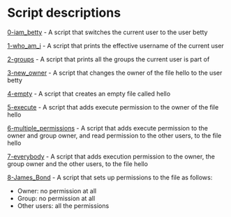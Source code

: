 # Script descriptions
[0-iam_betty](https://github.com/chelseyqc/holbertonschool-shell/blob/master/permissions/0-iam_betty) - A script that switches the current user to the user betty


[1-who_am_i](https://github.com/chelseyqc/holbertonschool-shell/blob/master/permissions/1-who_am_i) - A script that prints the effective username of the current user


[2-groups](https://github.com/chelseyqc/holbertonschool-shell/blob/master/permissions/2-groups) - A script that prints all the groups the current user is part of


[3-new_owner](https://github.com/chelseyqc/holbertonschool-shell/blob/master/permissions/3-new_owner) - A script that changes the owner of the file hello to the user betty


[4-empty](https://github.com/chelseyqc/holbertonschool-shell/blob/master/permissions/4-empty) - A script that creates an empty file called hello


[5-execute](https://github.com/chelseyqc/holbertonschool-shell/blob/master/permissions/5-execute) - A script that adds execute permission to the owner of the file hello


[6-multiple_permissions](https://github.com/chelseyqc/holbertonschool-shell/blob/master/permissions/6-multiple_permissions) - A script that adds execute permission to the owner and group owner, and read permission to the other users, to the file hello


[7-everybody](https://github.com/chelseyqc/holbertonschool-shell/blob/master/permissions/0-iam_betty) - A script that adds execution permission to the owner, the group owner and the other users, to the file hello


[8-James_Bond](https://github.com/chelseyqc/holbertonschool-shell/blob/master/permissions/8-James_Bond) - A script that sets up permissions to the file as follows:
- Owner: no permission at all
- Group: no permission at all
- Other users: all the permissions
